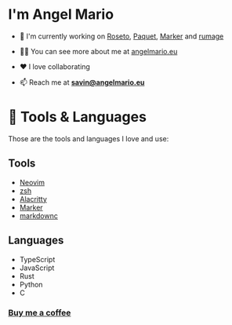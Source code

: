 # I'm Angel Mario

- 🔭 I'm currently working on [Roseto](https://roseto.space), [Paquet](https://paquet.app), [Marker](https://marker.angelmario.eu) and [rumage](https://github.com/notangelmario/rumage)

- 👨‍💻 You can see more about me at [angelmario.eu](https://angelmario.eu)

- ❤️ I love collaborating

- 📫 Reach me at **savin@angelmario.eu**

# 🧰 Tools & Languages

Those are the tools and languages I love and use:

## Tools
* [Neovim](https://neovim.io/)
* [zsh](https://www.zsh.org/)
* [Alacritty](https://alacritty.org/)
* [Marker](https://marker.fructo.land)
* [markdownc](https://github.com/notangelmario/markdownc)

## Languages
* TypeScript
* JavaScript
* Rust
* Python
* C

### [Buy me a coffee](https://buymeacoffee.com/notangelmario)
